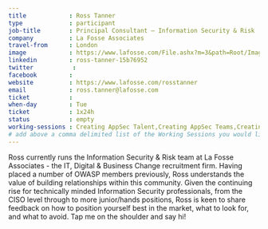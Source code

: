 ```yaml
---
title            : Ross Tanner
type             : participant
job-title        : Principal Consultant – Information Security & Risk
company          : La Fosse Associates
travel-from      : London
image            : https://www.lafosse.com/File.ashx?m=3&path=Root/Images/Team/Bio%20Pages/Ross_Tanner_-_no_logo_2.jpg
linkedin         : ross-tanner-15b76952
twitter           :
facebook         :
website          : https://www.lafosse.com/rosstanner
email            : ross.tanner@lafosse.com
ticket           :
when-day         : Tue
ticket           : 1x24h
status           : empty
working-sessions : Creating AppSec Talent,Creating AppSec Teams,Creating AppSec Talent (next 100k professionals),Recruiting AppSec Talent,Security Champions
# add above a comma delimited list of the Working Sessions you would like to attend (use the session's title)
---
```


Ross currently runs the Information Security & Risk team at La Fosse Associates - the IT, Digital & Business Change recruitment firm. Having placed a number of OWASP members previously, Ross understands the value of building relationships within this community. Given the continuing rise for technically minded Information Security professionals, from the CISO level through to more junior/hands positions, Ross is keen to share feedback on how to position yourself best in the market, what to look for, and what to avoid. Tap me on the shoulder and say hi!
